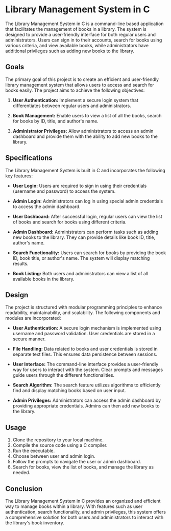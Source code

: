 
# Library Management System in C

The Library Management System in C is a command-line based application that facilitates the management of books in a library. The system is designed to provide a user-friendly interface for both regular users and administrators. Users can sign in to their accounts, search for books using various criteria, and view available books, while administrators have additional privileges such as adding new books to the library.

## Goals

The primary goal of this project is to create an efficient and user-friendly library management system that allows users to access and search for books easily. The project aims to achieve the following objectives:

1. **User Authentication:** Implement a secure login system that differentiates between regular users and administrators.

2. **Book Management:** Enable users to view a list of all the books, search for books by ID, title, and author's name.

3. **Administrator Privileges:** Allow administrators to access an admin dashboard and provide them with the ability to add new books to the library.

## Specifications

The Library Management System is built in C and incorporates the following key features:

- **User Login:** Users are required to sign in using their credentials (username and password) to access the system.

- **Admin Login:** Administrators can log in using special admin credentials to access the admin dashboard.

- **User Dashboard:** After successful login, regular users can view the list of books and search for books using different criteria.

- **Admin Dashboard:** Administrators can perform tasks such as adding new books to the library. They can provide details like book ID, title, author's name.

- **Search Functionality:** Users can search for books by providing the book ID, book title, or author's name. The system will display matching results.

- **Book Listing:** Both users and administrators can view a list of all available books in the library.

## Design

The project is structured with modular programming principles to enhance readability, maintainability, and scalability. The following components and modules are incorporated:

- **User Authentication:** A secure login mechanism is implemented using username and password validation. User credentials are stored in a secure manner.

- **File Handling:** Data related to books and user credentials is stored in separate text files. This ensures data persistence between sessions.

- **User Interface:** The command-line interface provides a user-friendly way for users to interact with the system. Clear prompts and messages guide users through the different functionalities.

- **Search Algorithm:** The search feature utilizes algorithms to efficiently find and display matching books based on user input.

- **Admin Privileges:** Administrators can access the admin dashboard by providing appropriate credentials. Admins can then add new books to the library.

## Usage

1. Clone the repository to your local machine.
2. Compile the source code using a C compiler.
3. Run the executable.
4. Choose between user and admin login.
5. Follow the prompts to navigate the user or admin dashboard.
6. Search for books, view the list of books, and manage the library as needed.

## Conclusion

The Library Management System in C provides an organized and efficient way to manage books within a library. With features such as user authentication, search functionality, and admin privileges, this system offers a comprehensive solution for both users and administrators to interact with the library's book inventory.
